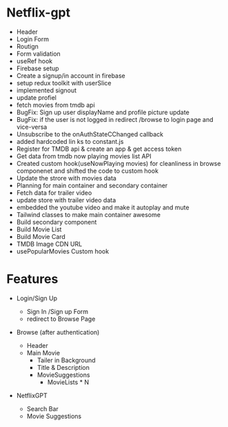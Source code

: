 # Netflix-gpt
- Header
- Login Form
- Routign
- Form validation
- useRef hook
- Firebase setup
- Create a signup/in account in firebase  
- setup redux toolkit with userSlice
- implemented signout
- update profiel
- fetch movies from tmdb api
- BugFix: Sign up user displayName and profile picture update
- BugFix: if the user is not logged in redirect /browse to login page and vice-versa
- Unsubscribe to the onAuthStateCChanged callback
- added hardcoded lin ks to constant.js
- Register for TMDB api & create an app & get access token
- Get data from tmdb now playing movies list API
- Created custom hook(useNowPlaying movies) for cleanliness in browse componenet and shifted the code to    custom hook
- Update the strore with movies data
- Planning for main container and secondary container
- Fetch data for trailer video
- update store with trailer video data
- embedded the youtube video and make it autoplay and mute
- Tailwind classes to make main container awesome
- Build secondary component
- Build Movie List
- Build Movie Card
- TMDB Image CDN URL
- usePopularMovies Custom hook



# Features
- Login/Sign Up
    - Sign In /Sign up Form
    - redirect to Browse Page

- Browse (after authentication)

    - Header
    - Main Movie
        - Tailer in Background
        - Title & Description
        - MovieSuggestions
            - MovieLists * N 
- NetflixGPT
    - Search Bar
    - Movie Suggestions 





    